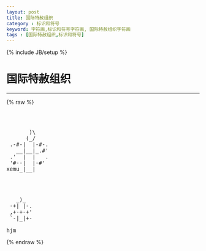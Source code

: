 ```yaml
---
layout: post
title: 国际特赦组织
category : 标识和符号
keyword: 字符画,标识和符号字符画, 国际特赦组织字符画
tags : [国际特赦组织,标识和符号]
---
```

{% include JB/setup %}
# 国际特赦组织
---
{% raw %}
<pre>



       )\
      (_/
 .-#-|  |-#-.
   __|__|_.#&#039;
 .&#039;  |  |   .
 &#039;#--|  |-#&#039;
xemu_|__|




   _)_  
 -+| |-.
 ,+-+-+&#039;
 `-|_|+-

hjm </pre>
{% endraw %}

